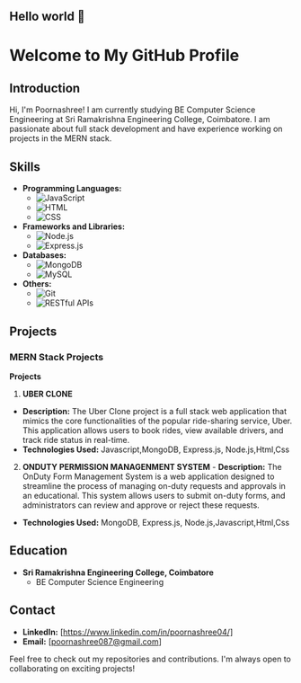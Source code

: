 ## Hello world 👋

# Welcome to My GitHub Profile

## Introduction
Hi, I'm Poornashree! I am currently studying BE Computer Science Engineering at Sri Ramakrishna Engineering College, Coimbatore. I am passionate about full stack development and have experience working on projects in the MERN stack.

## Skills
- **Programming Languages:**
  - ![JavaScript](https://img.shields.io/badge/-JavaScript-yellow?style=flat-square&logo=javascript)
  - ![HTML](https://img.shields.io/badge/-HTML5-E34F26?style=flat-square&logo=html5&logoColor=white)
  - ![CSS](https://img.shields.io/badge/-CSS3-1572B6?style=flat-square&logo=css3)
- **Frameworks and Libraries:**
  - ![Node.js](https://img.shields.io/badge/-Node.js-339933?style=flat-square&logo=node.js&logoColor=white)
  - ![Express.js](https://img.shields.io/badge/-Express.js-000000?style=flat-square&logo=express&logoColor=white)
- **Databases:**
  - ![MongoDB](https://img.shields.io/badge/-MongoDB-47A248?style=flat-square&logo=mongodb&logoColor=white)
  - ![MySQL](https://img.shields.io/badge/-MySQL-4479A1?style=flat-square&logo=mysql&logoColor=white)
- **Others:**
  - ![Git](https://img.shields.io/badge/-Git-F05032?style=flat-square&logo=git&logoColor=white)
  - ![RESTful APIs](https://img.shields.io/badge/-RESTful_APIs-005571?style=flat-square&logo=rest)

## Projects
### MERN Stack Projects
 **Projects**
 1. **UBER CLONE**
   - **Description:**
    The Uber Clone project is a full stack web application that mimics the core functionalities of the popular ride-sharing service, Uber. This application allows users to book rides, view available drivers, and track ride status in real-time. 
   - **Technologies Used:** Javascript,MongoDB, Express.js, Node.js,Html,Css
 
   2. **ONDUTY PERMISSION MANAGENMENT SYSTEM**
    - **Description:**
      The OnDuty Form Management System is a web application designed to streamline the process of managing on-duty requests and approvals in an educational. This system allows users to submit on-duty forms, and administrators can review and approve or reject these requests.   
   - **Technologies Used:** MongoDB, Express.js, Node.js,Javascript,Html,Css


## Education
- **Sri Ramakrishna Engineering College, Coimbatore**
  - BE Computer Science Engineering

## Contact
- **LinkedIn:** [https://www.linkedin.com/in/poornashree04/]
- **Email:** [poornashree087@gmail.com]

Feel free to check out my repositories and contributions. I'm always open to collaborating on exciting projects!
